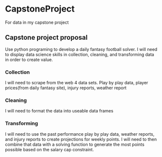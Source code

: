 # CapstoneProject
For data in my capstone project
## Capstone project proposal
Use python programing to develop a daily fantasy football solver.
I will need to display data science skills in collection, cleaning, and transforming data in order to create value.
### Collection
I will need to scrape from the web 4 data sets. Play by play data, player prices(from daily fantasy site), injury reports, weather report
### Cleaning
I will need to format the data into useable data frames
### Transforming
I will need to use the past performance play by play data, weather reports, and injury reports to create projections for weekly points. I will need to then combine that data with a solving function to generate the most points possible based on the salary cap constraint.


